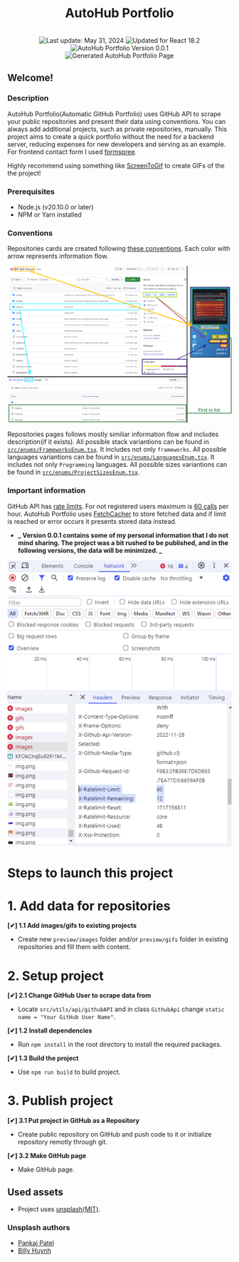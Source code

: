 <h1 align="center">
    AutoHub Portfolio
</h1>
<br/>
<div align="center">
  <img id="last-update-badge" src="https://img.shields.io/badge/%F0%9F%93%85%20Last%20update%20-%20May%2031%2C%202024-green.svg" alt="Last update: May 31, 2024" /> 
  <img src="https://img.shields.io/badge/ %E2%9C%94%20Updated%20For%20Version%20-%20React%2018.2.0-brightgreen.svg" alt="Updated for React 18.2"/>
  <img src="https://img.shields.io/badge/version-0.0.1-blue" alt="AutoHub Portfolio Version 0.0.1"/>
</div>

<div align="center">
  <img src="./preview/gifs/gif.gif" alt="Generated AutoHub Portfolio Page"/>
</div>

## Welcome!

### Description

AutoHub Portfolio(Automatic GitHub Portfolio) uses GitHub API to scrape your public repositories and present their data using conventions. You can always add additional projects, such as private repositories, manually. This project aims to create a quick portfolio without the need for a backend server, reducing expenses for new developers and serving as an example. For frontend contact form I used <a href="https://formspree.io/">formspree</a>.

Highly recommend using something like <a href="https://www.screentogif.com/">ScreenToGif</a> to create GIFs of the the project!

### Prerequisites

-   Node.js (v20.10.0 or later)
-   NPM or Yarn installed

### Conventions

Repositories cards are created following <a href="#card-conventions">these conventions</a>. Each color with arrow represents information flow.

<div align="center">
  <img id="card-conventions" src="./preview/images/conventionExL.png" alt="Repository Card Creation Convention"/>
</div>

Repositories pages follows mostly similiar information flow and includes description(if it exists).
All possible stack variantions can be found in <a href="./src/enums/FrameworksEnum.tsx">`src/enums/FrameworksEnum.tsx`</a>. It includes not only `frameworks`.
All possible languages variantions can be found in <a href="./src/enums/LanguagesEnum.tsx">`src/enums/LanguagesEnum.tsx`</a>. It includes not only `Programming` languages.
All possible sizes variantions can be found in <a href="./src/enums/ProjectSizesEnum.tsx">`src/enums/ProjectSizesEnum.tsx`</a>.

### Important information

GitHub API has <a target="_blank" href="https://docs.github.com/en/rest/using-the-rest-api/rate-limits-for-the-rest-api?apiVersion=2022-11-28#primary-rate-limit-for-unauthenticated-users">rate limits</a>. For not registered users maximum is <a href="#rate-limit">60 calls</a> per hour. AutoHub Portfolio uses <a href="./src/utils/api/FetchCacher.tsx">FetchCacher</a> to store fetched data and if limit is reached or error occurs it presents stored data instead.

-   **_ Version 0.0.1 contains some of my personal information that I do not mind sharing. The project was a bit rushed to be published, and in the following versions, the data will be minimized. _**

<div align="center">
  <img id="rate-limit" src="./preview/images/githubNetwork.png" alt="GitHub Rate Limits In Network Tab"/>
</div>

# Steps to launch this project

# 1. Add data for repositories

**[✔] 1.1 Add images/gifs to existing projects**

-   Create new `preview/images` folder and/or `preview/gifs` folder in existing repositories and fill them with content.

# 2. Setup project

**[✔] 2.1 Change GitHub User to scrape data from**

-   Locate `src/utils/api/githubAPI` and in class `GithubApi` change `static name = "Your GitHub User Name"`.

**[✔] 1.2 Install dependencies**

-   Run `npm install` in the root directory to install the required packages.

**[✔] 1.3 Build the project**

-   Use `npm run build` to build project.

# 3. Publish project

**[✔] 3.1 Put project in GitHub as a Repository**

-   Create public repository on GitHub and push code to it or initialize repository remotly through git.

**[✔] 3.2 Make GitHub page**

-   Make GitHub page.

## Used assets

-   Project uses [unsplash(MIT)](https://unsplash.com/license).

### Unsplash authors

-   [Pankaj Patel](https://unsplash.com/@pankajpatel)
-   [Billy Huynh](https://unsplash.com/@billy_huy)
